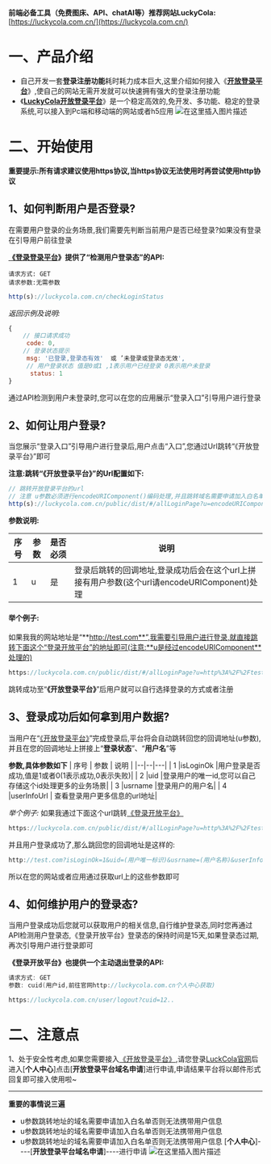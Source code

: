 
**前端必备工具（免费图床、API、chatAI等）推荐网站LuckyCola:**
[https://luckycola.com.cn/](https://luckycola.com.cn/)
# 一、产品介绍

 - 自己开发一套**登录注册功能**耗时耗力成本巨大,这里介绍如何接入《**[开放登录平台](http://luckycola.com.cn/public/dist/#/allLoginPage)**》,使自己的网站无需开发就可以快速拥有强大的登录注册功能
 - 《**[LuckyCola开放登录平台](http://luckycola.com.cn/public/dist/#/allLoginPage)**》是一个稳定高效的,免开发、多功能、稳定的登录系统,可以接入到Pc端和移动端的网站或者h5应用
![在这里插入图片描述](https://img-blog.csdnimg.cn/fc8eb71467694002aaaf08cf0271b44f.png#pic_center)

# 二、开始使用
**重要提示:所有请求建议使用https协议,当https协议无法使用时再尝试使用http协议**
## 1、如何判断用户是否登录?
在需要用户登录的业务场景,我们需要先判断当前用户是否已经登录?如果没有登录在引导用户前往登录

**[《登录登录平台](http://luckycola.com.cn/public/dist/#/allLoginPage)》提供了“检测用户登录态”的API:**

```
请求方式: GET
请求参数:无需参数
```

```js
http(s)://luckycola.com.cn/checkLoginStatus
```

*返回示例及说明:*
```js
{ 
 	// 接口请求成功
     code: 0,
 	// 登录状态提示
     msg: '已登录,登录态有效'  或 ’未登录或登录态无效',
	 // 用户登录状态 值是0或1 ,1表示用户已经登录 0表示用户未登录
      status: 1
}
```

通过API检测到用户未登录时,您可以在您的应用展示“登录入口”引导用户进行登录


## 2、如何让用户登录?

当您展示“登录入口”引导用户进行登录后,用户点击“入口”,您通过Url跳转“《开放登录平台》”即可

**注意:跳转“《开放登录平台》”的Url配置如下:**

```js
// 跳转开放登录平台的url 
// 注意 u参数必须进行encodeURIComponent()编码处理,并且跳转域名需要申请加入白名单否则无法携带用户信息
http(s)://luckycola.com.cn/public/dist/#/allLoginPage?u=encodeURIComponent(登录成功后的回跳地址)

```



**参数说明:**

| 序号 | 参数 | 是否必须|说明 |
|--|--|--|--|
| 1 |u  |是 | 登录后跳转的回调地址,登录成功后会在这个url上拼接有用户参数(这个url请encodeURIComponent)处理|

#### 举个例子:
如果我我的网站地址是“**http://test.com**”,我需要引导用户进行登录,就直接跳转下面这个“登录开放平台”的地址即可(注意:**u是经过encodeURIComponent**处理的)

```js
https://luckycola.com.cn/public/dist/#/allLoginPage?u=http%3A%2F%2Ftest.com
```

跳转成功至“**《开放登录平台》**”后用户就可以自行选择登录的方式或者注册


## 3、登录成功后如何拿到用户数据?
当用户在“[《开放登录平台》](http://luckycola.com.cn/public/dist/#/allLoginPage)”完成登录后,平台将会自动跳转回您的回调地址(u参数),并且在您的回调地址上拼接上“**登录状态**”、“**用户名**”等


**参数,具体参数如下**
| 序号 | 参数 | 说明 |
|--|--|---|
| 1 |isLoginOk  |用户登录是否成功,值是1或者0(1表示成功,0表示失败)|
| 2 |uid  |登录用户的唯一id,您可以自己存储这个id处理更多的业务场景|
| 3 |usrname  |登录用户的用户名|
| 4 |userInfoUrl  | 查看登录用户更多信息的url地址|

*举个例子:*
如果我通过下面这个url跳转[《登录开放平台》](http://luckycola.com.cn/public/dist/#/allLoginPage)
```js
https://luckycola.com.cn/public/dist/#/allLoginPage?u=http%3A%2F%2Ftest.com
```
并且用户登录成功了,那么跳回您的回调地址是这样的:
```js
http://test.com?isLoginOk=1&uid=(用户唯一标识)&usrname=(用户名称)&userInfoUrl=(经过encodeURIComponent后的查看用户信息的地址)
```

所以在您的网站或者应用通过获取url上的这些参数即可

## 4、如何维护用户的登录态?
当用户登录成功后您就可以获取用户的相关信息,自行维护登录态,同时您再通过API检测用户登录态,《登录开放平台》登录态的保持时间是15天,如果登录态过期,再次引导用户进行登录即可


**《登录开放平台》也提供一个主动退出登录的API:**

```c
请求方式: GET
参数: cuid(用户id,前往官网http://luckycola.com.cn个人中心获取)
```

```js
https://luckycola.com.cn/user/logout?cuid=12..
```

# 二、注意点
 1、处于安全性考虑,如果您需要接入[《开放登录平台》](http://luckycola.com.cn/public/dist/#/allLoginPage),请您登录[LuckCola官网](http://luckycola.com.cn)后进入[**个人中心**]点击[**开放登录平台域名申请**]进行申请,申请结果平台将以邮件形式回复即可接入使用啦~

 ----
**重要的事情说三遍**
 - u参数跳转地址的域名需要申请加入白名单否则无法携带用户信息
 - u参数跳转地址的域名需要申请加入白名单否则无法携带用户信息
 - u参数跳转地址的域名需要申请加入白名单否则无法携带用户信息
[**个人中心**]----[**开放登录平台域名申请**]----进行申请
![在这里插入图片描述](https://img-blog.csdnimg.cn/86c05c33102943569a7601661213133f.png#pic_center)


